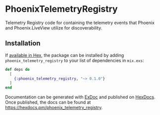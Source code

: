 # PhoenixTelemetryRegistry

Telemetry Registry code for containing the telemetry events that Phoenix and Phoenix.LiveView utilize for discoverability.

## Installation

If [available in Hex](https://hex.pm/docs/publish), the package can be installed
by adding `phoenix_telemetry_registry` to your list of dependencies in `mix.exs`:

```elixir
def deps do
  [
    {:phoenix_telemetry_registry, "~> 0.1.0"}
  ]
end
```

Documentation can be generated with [ExDoc](https://github.com/elixir-lang/ex_doc)
and published on [HexDocs](https://hexdocs.pm). Once published, the docs can
be found at <https://hexdocs.pm/phoenix_telemetry_registry>.

